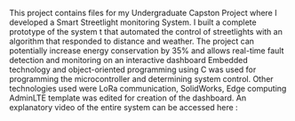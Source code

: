 This project contains files for my Undergraduate Capston Project where I developed a Smart Streetlight monitoring System. 
I built a complete prototype of the system t that automated the control of streetlights with an algorithm that responded to distance and weather. 
The project can potentially increase energy conservation by 35% and allows real-time fault detection and monitoring on an interactive dashboard
Embedded technology and object-oriented programming using C was used for programming the microcontroller and determining system control. Other technologies used were LoRa communication, SolidWorks, Edge computing  
AdminLTE template was edited for creation of the dashboard.
An explanatory video of the entire system can be accessed here : 
